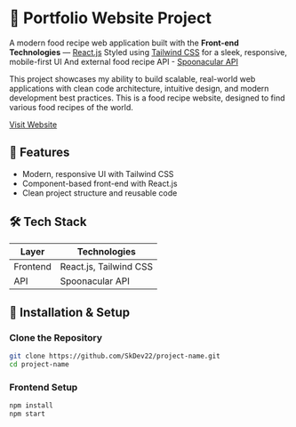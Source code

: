 # 💫 Portfolio Website Project

A modern food recipe web application built with the **Front-end Technologies** — [React.js](https://reactjs.org/) Styled using [Tailwind CSS](https://tailwindcss.com/) for a sleek, responsive, mobile-first UI And external food recipe API - [Spoonacular API](https://spoonacular.com/food-api)

This project showcases my ability to build scalable, real-world web applications with clean code architecture, intuitive design, and modern development best practices. This is a food recipe website, designed to find various food recipes of the world.

[Visit Website](https://fooddyyy.netlify.app/)

## 🚀 Features

- Modern, responsive UI with Tailwind CSS
- Component-based front-end with React.js
- Clean project structure and reusable code

## 🛠️ Tech Stack

| Layer        | Technologies                       |
| -----------  | ---------------------------------- |
| Frontend     | React.js, Tailwind CSS             |
| API          | Spoonacular API                    |

## 📁 Installation & Setup

### Clone the Repository

```bash
git clone https://github.com/SkDev22/project-name.git
cd project-name
```

### Frontend Setup

```bash
npm install
npm start
```
